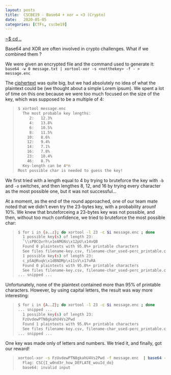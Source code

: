 ```yaml
---
layout: posts
title:  CSCBE19 - Base64 + xor = <3 (Crypto)
date:   2020-05-05
categories: [CTFs, cscbe19]
---
```


[~$ cd ..](/ctfs/cscbe19/2020/05/05/index.html)

Base64 and XOR are often involved in crypto challenges. What if we combined them ?

We were given an encrypted file and the command used to generate it: `base64 -w 0 message.txt | xortool-xor -s <notthekey> -f - > message.enc`

The [ciphertext](/assets/res/CTFs/cscbe19/base64_xor/message.enc) was quite big, but we had absolutely no idea of what the plaintext could be (we thought about a simple Lorem ipsum). We spent a lot of time on this one
because we were too much focused on the size of the key, which was supposed to be a multiple of 4:

> ```sh
>$ xortool message.enc
>	The most probable key lengths:
>	   2:   12.3%
>	   4:   13.8%
>	   6:   10.5%
>	   8:   11.5%
>	  10:   8.6%
>	  12:   9.4%
>	  14:   7.1%
>	  16:   7.8%
>	  23:   10.4%
>	  46:   8.7%
>	Key-length can be 4*n
>Most possible char is needed to guess the key!
> ```

We first tried with a length equal to 4 by trying to bruteforce the key with `-b` and `-o` switches, and then lengthes 8, 12, and 16 by trying every character as the most possible one, but it was not successful...

At a moment, as the end of the round approached, one of our team mate noted that we didn't even try the 23-bytes key, with a probability arounf 10%. We knew that bruteforceing a 23-bytes key was not possible, and then,
without too much confidence, we tried to bruteforce the most possible char:

> ```sh
>$ for i in {a..z}; do xortool -l 23 -c $i message.enc ; done
>	1 possible key(s) of length 23:
>	`\\sPBCQvrh\x1eAMGNs\x12pU\x14vQB
>	Found 0 plaintexts with 95.0%+ printable characters
>	See files filename-key.csv, filename-char_used-perc_printable.csv
>	1 possible key(s) of length 23:
>	c_pSA@Ruqk\x1dBNDMp\x11sV\x17uRA
>	Found 0 plaintexts with 95.0%+ printable characters
>	See files filename-key.csv, filename-char_used-perc_printable.csv
> ... snipped ...
> ```

Unfortunately, none of the plaintext contained more than 95% of printable characters. However, by using capital letters, the result was way more interesting:

> ```sh
>$ for i in {A..Z}; do xortool -l 23 -c $i message.enc ; done
> ... snipped ...
>	1 possible key(s) of length 23:
>	FzUvdewPTN8gkahU4Vs2Pwd
>	Found 1 plaintexts with 95.0%+ printable characters
>	See files filename-key.csv, filename-char_used-perc_printable.csv
> ... snipped ...
> ```

One key was made only of letters and numbers. We tried it, and finally, got our reward!

> ```sh
>xortool-xor -s FzUvdewPTN8gkahU4Vs2Pwd -f message.enc  | base64 -d | grep CSC
>	Flag: CSC{I_w0nd3r_how_DEFLATE_wouId_do}
>	base64: invalid input
> ```
